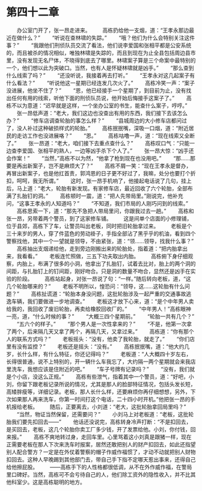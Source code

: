 #	第四十二章
　　办公室门开了，张一昂走进来。
　　高栋扔给他一支烟，道：“王孝永那边最近在做什么？”
　　“听说在查林啸的失踪。”
　　“哦？他们为什么会特别关注这件事？”
　　“我跟他们刑侦队员交流了看法，他们说李爱国和张相平都是公安系统的，而且被杀的情况相似，唯独林啸是失踪的，而且到现在为止全县包括周边县市里，没有发现无名尸体，不晓得到底去了哪里。林啸案子算是三个命案中最特别的一个，他们想以此为突破口。当然，也有人是怀疑林啸就是凶手。”
　　“那么查到什么线索了吗？”
　　“还没听说，我接着再去打听。”
　　“王孝永对这几起案子有什么看法？”
　　“听说他这一星期已经连发几次火了。”
　　高栋冷笑一声：“案子没进展，他坐不住了？”
　　“恩，他已经接手一个星期了，到目前为止，没有找出任何有用的线索，听他下面的刑侦队员说，他开始后悔接手这案子了。”
　　高栋不以为意道：“迟早就是这样，一个坐办公室的书生，能查什么案子，哼哼。”
　　张一昂低声道：“老大，我们这边也没查出有用的东西，我们接下去该怎么办？”
　　“修车店调查轮胎的事怎么样？”
　　“县城周边的大小修车店都问过了，没人补过这种破损样式的轮胎。”
　　高栋抿抿嘴，深吸一口烟，道：“附近居民的走访工作也没进展咯？”
　　“恩。”
　　高栋咕噜一声，道：“现在线索又全断了。”
　　张一昂道：“老大，咱们接下去重点查什么？”
　　高栋叹口气：“只能一边查李爱国、张相平的熟人，一边等凶手杀下个人了。”
　　张一昂大惊：“凶手还会作案！”
　　“当然，”高栋不以为然，“他拿了枪到现在也没用吧。”
　　“那……那要是再出新案子，岂不是麻烦大了？”
　　高栋不屑一笑：“现在王孝永是督办，再冒出新案子，也是他扛首责，郭鸿恩的日子更不好过了，我嘛，处分也要打个折扣，呵呵，我无所谓。”
　　这时，张一昂手机响了，他接起电话说了几句，挂上后，马上道：“老大，轮胎有新发现。有家修车店，最近回收了六个轮胎，全部布满了扎胎钉的洞。”
　　高栋顿时一震，道：“把人先带局里。”刚说完，他补充问，“这事王孝永的人知道吗？”
　　“不知道，我们市局的人刚巧问到的线索。”
　　高栋思索一下，道：“那先不急把人带局里问，你跟我过去一趟。”
　　高栋和张一昂，另带着两个警员，到了这家修车铺。
　　这是间单个店面的小修理铺，位于县郊，高栋下了车，让警员叫出老板，同时把旧轮胎拿过来。
　　老板是个三十来岁的男人，穿了件蓝色的劳动褂子，手指全部沾了黑乎乎的机油，看到四个警察找他，其中一个一望就是领导，不由紧张，道：“领……领导，找我什么事？”
　　高栋抽出支烟递给他，走到旁边刚搬出来的轮胎处，指着道：“把内胎拿出来，我看看。”
　　老板连忙照做，三五下功夫取出内胎。
　　高栋俯下身仔细观察，内胎上，布满了很多的小洞，他拿出了扎胎钉，试着去比对，胎上的两个洞的间距，与扎胎钉上的钉间距，刚好吻合。只是洞的数量不吻合，显然还是凶手在实验的阶段。
　　高栋站起身，对张一昂说了句：“一样。”随后转向老板，道，“这几个轮胎哪来的？”
　　老板不明所以，惶恐问：“领导，这……这轮胎有什么问题？”
　　高栋扯谎道：“轮胎本身没问题，这批轮胎涉及一起严重的交通事故逃逸车辆，我们要做进一步地调查。”
　　老板这才放下心来，道：“是个中年男人卖给我的，我回收了废旧轮胎，再卖给橡胶回收厂的。”
　　“中年男人！”高栋眼神一亮，道，“什么时候的事？”
　　“大概三四个星期前。”
　　“轮胎一共有几个？”
　　“五六个的样子。”
　　“那个男人是一次性拿来的？”
　　“不是，他第一次拿了两个，后来隔几天又拿了两个，再隔几天，又拿过来。”
　　高栋道：“你有那个人的联系方式吗？”
　　老板摇头：“没有，他卖了我轮胎，就走了。”
　　“你们店里有没有监控？”
　　老板还是摇头：“没有。”
　　高栋抿抿嘴，道：“他大约几岁，长什么样，有什么特征，你还记得吗？”
　　老板道：“人大概四十岁左右，长得很普通，说不上特别的，开一辆什么车我忘了，大约隔一两个星期就会来我店里洗车，我想应该是住附近的吧。”
　　“车子号牌有记录吗？”
　　“没有，我们就是个小店，没这么正规。”
　　高栋有些泄气，指着其中一个警员，道：“好吧，小刘，你留下跟老板记录所说的情况，尤其是那人的脸部特征情况，包括头发长短，高矮胖瘦等，详细记录。老板，那人长什么样，还要麻烦你再仔细想想，另外，下次如果那人再来洗车，你第一时间打这个电话，二十四小时开机。”他把张一昂的手机报给老板。
　　随后，正要离去，小刘道：“老大，这批轮胎拿回局里吗？”
　　“当然，物证当然保留，还需要问？”
　　小刘马上对老板道：“老板，这批轮胎我们要先扣回去——”
　　他话还没说完，高栋转身冷声打断：“不是扣回去，是买回去，老板，这几个轮胎你卖工厂多少钱，开了发票给他。小刘，你付钱，回来报。”
　　高栋不爽地转过身，走回车里。心里骂着这小刘真是跟猪一样，现在正需要老板在那人下次来洗车时报案，居然还敢把别人的财产扣回去，如此还指望别人配合警方？一定是在外仗着警察的帽子作威作福惯了，才动不动就把别人财物扣回去。这种人早晚踢到其他部门去，带自己手下指不定哪天惹出事来，还得自己给他擦屁股。
　　——高栋手下的人性格都很低调，从不在外作威作福，在警局里口碑好。当然，高栋可不会亏待自己的人，他们除工资外的隐性收入，并不比其他科室少。这是高栋聪明的地方。